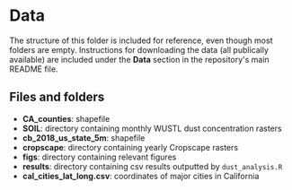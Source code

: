 # Data 


The structure of this folder is included for reference, even though most folders are empty. Instructions for downloading the data (all publically available) are included under the **Data** section in the repository's main README file.

## Files and folders 
 - **CA_counties**: shapefile
 - **SOIL**: directory containing monthly WUSTL dust concentration rasters
 - **cb_2018_us_state_5m**: shapefile 
 - **cropscape**: directory containing yearly Cropscape rasters 
 - **figs**: directory containing relevant figures
 - **results**: directory containing csv results outputted by `dust_analysis.R`
 - **cal_cities_lat_long.csv**: coordinates of major cities in California
 

